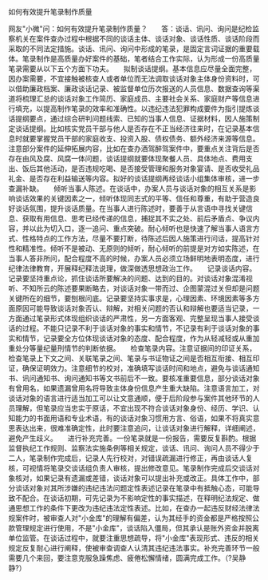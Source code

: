 如何有效提升笔录制作质量

网友"小微"问：如何有效提升笔录制作质量？　　答：谈话、讯问、询问是纪检监察机关在案件查办过程中根据不同的谈话主体、谈话对象、谈话性质、谈话阶段而采取的不同法定措施。谈话、讯问、询问中形成的笔录，是固定言词证据的重要载体。笔录制作是高质量办好案件的基础，笔者结合工作实际，认为形成一份高质量笔录需要从以下五个方面下功夫。　　拟制谈话提纲。基本信息应尽量全面完整，因办案需要，不宜接触被核查人或者单位而无法调取谈话对象主体身份资料时，可以借助廉政档案、廉政谈话记录、被监督单位历次报送的人员信息、数据查询等渠道将梳理汇总的谈话对象工作简历、家庭成员、主要社会关系、家庭财产等信息进行填充，以提高制作笔录的效率和准确性。以违纪违法犯罪构成要件为指引提炼谈话提纲要点，通过综合研判问题线索、已知的当事人信息、证据材料，因人施策制定谈话提纲。比如核实党员干部与他人是否存在不正当经济往来时，在记录基本信息时就要掌握党员干部的家庭收支、投资入股、债权债务、额外经济来源等信息。注意部分案件的延伸拓展内容，比如在查办酒驾醉驾案件中，要重点关注背后是否存在由风及腐、风腐一体问题，谈话提纲就要体现聚餐人员、具体地点、费用支出、饭后其他活动，是否违规吃喝、是否接受管理和服务对象宴请、是否收受礼品礼金、是否存在利益输送等内容。拟好的谈话提纲再经谈话小组集体审核，进一步查漏补缺。　　倾听当事人陈述。在谈话中，办案人员与谈话对象的相互关系是影响谈话效果的关键因素之一，倾听体现同志式的平等、信任和尊重，有助于营造良好谈话氛围，提升谈话质量。在当事人进行陈述时，要善于从言语中寻找关键信息、获取有用信息、思考已经传递的信息，捕捉其不实之处、前后矛盾点、争议内容，并以此为切入口，逐一追问、重点突破。耐心倾听也是快速了解当事人语言方式、性格特点的工作方法，尽量不要打断，待陈述后因人施策进行问话，提高针对性和精准性。倾听不是被动、无原则的倾听，耐心倾听的前提是对方如实陈述，在当事人答非所问，配合程度不高的时候，办案人员必须立场鲜明地表明态度，进行纪律法律教育，开展释纪释法说理，做深做透思想政治工作。　　记录谈话内容。记录要坚持重点论，抓住谈话所要解决的问题、达到的目的。对谈话对象混淆视听、不知所云的陈述要果断略去，对谈话对象一带而过、企图蒙混过关但却是问题关键所在的细节，要刨根问底。记录要坚持实事求是，心理因素、环境因素等多方面原因可能导致谈话对象否认、辩解，对相关问题的否认和辩解也要适当记录，一方面通过笔录形式体现组织谈话的严肃性，另一方面客观、完整呈现当事人接受谈话的过程。不能只记录不利于谈话对象的事实和情节，不记录有利于谈话对象的事实和情节，记录要全方位体现谈话对象的态度、配合程度，作为从轻减轻或从重加重处分等量纪量刑情节的判断依据。　　检查笔录内容。注意证据间的印证关系，检查笔录上下文之间、关联笔录之间、笔录与书证物证之间是否相互衔接、相互印证，确保证明效力。注意细节的校对，准确填写谈话时间和地点，避免与谈话通知书、讯问通知书、询问通知书等文书前后不一致。要核准重要信息，部分谈话对象有曾用名，如果遗漏曾用名将导致主体身份信息产生重大缺陷。注意语言加工，对谈话对象的语言进行适当加工可以让文意通顺，便于后阶段参与案件其他环节的人员理解，但笔录应当忠实于原话，不宜出现不符合谈话对象身份、经历、学识、认知能力的书面用语和专业术语，有的谈话对象习惯用方言、俗语，如果不将真实意思表达出来，很难准确定性，此时要注意追问，让谈话对象进行解释，详细阐述，避免产生歧义。　　进行补充完善。一份笔录就是一份报告，需要反复斟酌。根据监督执纪工作规则、监察法实施条例等相关规定，谈话、讯问、询问人员不得少于二人，笔录制作完成后，记录人先行校对，对错误疏漏进行修正，再由谈话人复核，可视情将笔录交谈话组负责人审核，提出修改意见。笔录制作完成后交谈话对象核对，如果记录有遗漏或差错，谈话对象可以提出补充或改正。具体工作中，部分谈话对象对其所涉嫌的违纪违法问题定性表述记录在笔录中有抵触心态，可能导致不配合。在谈话初期，可先记录为不影响定性的事实描述，在释明纪法规定、做通思想工作的条件下更改为违纪违法定性表述。比如，在查办一起违反财经法律法规案件时，被审查人对"小金库"的理解有偏差，认为其经手的资金都是严格按照公款管理规定进行使用，不是"小金库"，谈话陷入僵局，但其承认是账外资金并脱离单位监管。在谈话过程中，就要注重思想疏导，将"小金库"表现形式、违反的相关规定反复耐心进行阐释，使被审查调查人认清其违纪违法事实。补充完善环节一般需要几个来回，要注意克服急躁焦虑、疲倦松懈情绪，圆满完成工作。（?吴静静?）
